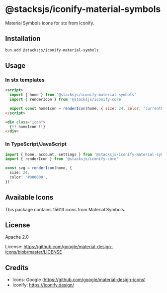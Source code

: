 # @stacksjs/iconify-material-symbols

Material Symbols icons for stx from Iconify.

## Installation

```bash
bun add @stacksjs/iconify-material-symbols
```

## Usage

### In stx templates

```html
<script>
  import { home } from '@stacksjs/iconify-material-symbols'
  import { renderIcon } from '@stacksjs/iconify-core'

  export const homeIcon = renderIcon(home, { size: 24, color: 'currentColor' })
</script>

<div class="icon">
  {!! homeIcon !!}
</div>
```

### In TypeScript/JavaScript

```typescript
import { home, account, settings } from '@stacksjs/iconify-material-symbols'
import { renderIcon } from '@stacksjs/iconify-core'

const svg = renderIcon(home, {
  size: 24,
  color: '#000000',
})
```

## Available Icons

This package contains 15613 icons from Material Symbols.

## License

Apache 2.0

License: https://github.com/google/material-design-icons/blob/master/LICENSE

## Credits

- Icons: Google (https://github.com/google/material-design-icons)
- Iconify: https://iconify.design/

